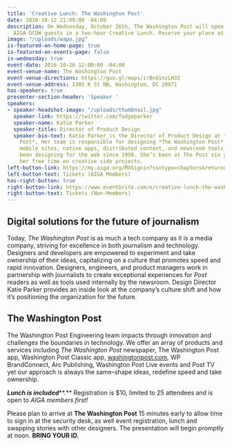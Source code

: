 ```yaml
---
title: 'Creative Lunch: The Washington Post'
date: 2016-10-12 21:09:00 -04:00
description: On Wednesday, October 26th, The Washington Post will open its doors for
  AIGA DCDW guests in a two-hour Creative Lunch. Reserve your place at the table.
image: "/uploads/wapo.jpg"
is-featured-on-home-page: true
is-featured-on-events-page: false
is-wednesday: true
event-date: 2016-10-26 12:00:00 -04:00
event-venue-name: The Washington Post
event-venue-directions: https://goo.gl/maps/irBnXinzLH32
event-venue-address: 1301 K St NW, Washington, DC 20071
has-speakers: true
presenter-section-header: 'Speaker '
speakers:
- speaker-headshot-image: "/uploads/thumbnail.jpg"
  speaker-link: https://twitter.com/fodgeparker
  speaker-name: Katie Parker
  speaker-title: Director of Product Design
  speaker-bio-text: Katie Parker is the Director of Product Design at *The Washington
    Post*. Her team is responsible for designing *The Washington Post*’s websites,
    mobile sites, native apps, distributed content, and newsroom tools. Katie has
    been designing for the web since 1999. She’s been at The Post six years. She spends
    her free time on creative side projects.
left-button-link: https://my.aiga.org/MXSignin?ssotype=chapters&returnurl=http://dc.aiga.org/event/creative-lunch-washington-post/
left-button-text: Tickets (AIGA Members)
has-right-button: true
right-button-link: https://www.eventbrite.com/e/creative-lunch-the-washington-post-tickets-28567716810?ref=ebapi
right-button-text: Tickets (Non-Members)
---
```


## Digital solutions for the future of journalism

Today, *The Washington Post* is as much a tech company as it is a media company, striving for excellence in both journalism and technology. Designers and developers are empowered to experiment and take ownership of their ideas, capitalizing on a culture that promotes speed and rapid innovation. Designers, engineers, and product managers work in partnership with journalists to create exceptional experiences for *Post* readers as well as tools used internally by the newsroom. Design Director Katie Parker provides an inside look at the company’s culture shift and how it’s positioning the organization for the future.

## The Washington Post

The Washington Post Engineering team impacts through innovation and challenges the boundaries in technology. We offer an array of products and services including *The Washington Post* newspaper, The Washington Post app, Washington Post Classic app, [washingtonpost.com](http://washingtonpost.com/), WP BrandConnect, Arc Publishing, Washington Post Live events and Post TV yet our approach is always the same–shape ideas, redefine speed and take ownership.

***Lunch is included*****.** Registration is $10, limited to 25 attendees and is open to *AIGA members first!*

Please plan to arrive at **The Washington Post** 15 minutes early to allow time to sign in at the security desk, as well event registration, lunch and swapping stories with other designers. The presentation will begin promptly at noon. **BRING YOUR ID.**